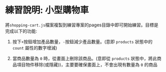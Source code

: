 # 練習說明: 小型購物車

將`shopping-cart.js`檔案複製到練習專案的pages目錄中即可開始練習。目標是完成以下的功能:

1. 按下`+`按鈕增加產品數量，`-`按鈕減少產品數量。(意即 `products` 狀態中的 `count` 屬性的數字增減)

2. 當商品數量為 `0` 時，從畫面上刪除該商品。(意即從 `products` 狀態中，將此商品項目物件移除(或隱藏))，主要要確保畫面上，不會出現有數量為 `0` 的商品
